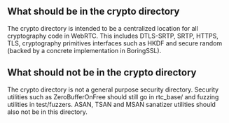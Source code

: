 ## What should be in the crypto directory
The crypto directory is intended to be a centralized location for all
cryptography code in WebRTC. This includes DTLS-SRTP, SRTP, HTTPS,
TLS, cryptography primitives interfaces such as HKDF and secure random
(backed by a concrete implementation in BoringSSL).

## What should not be in the crypto directory
The crypto directory is not a general purpose security directory. Security
utilities such as ZeroBufferOnFree should still go in rtc_base/ and fuzzing
utilities in test/fuzzers. ASAN, TSAN and MSAN sanatizer utilities should also
not be in this directory.
